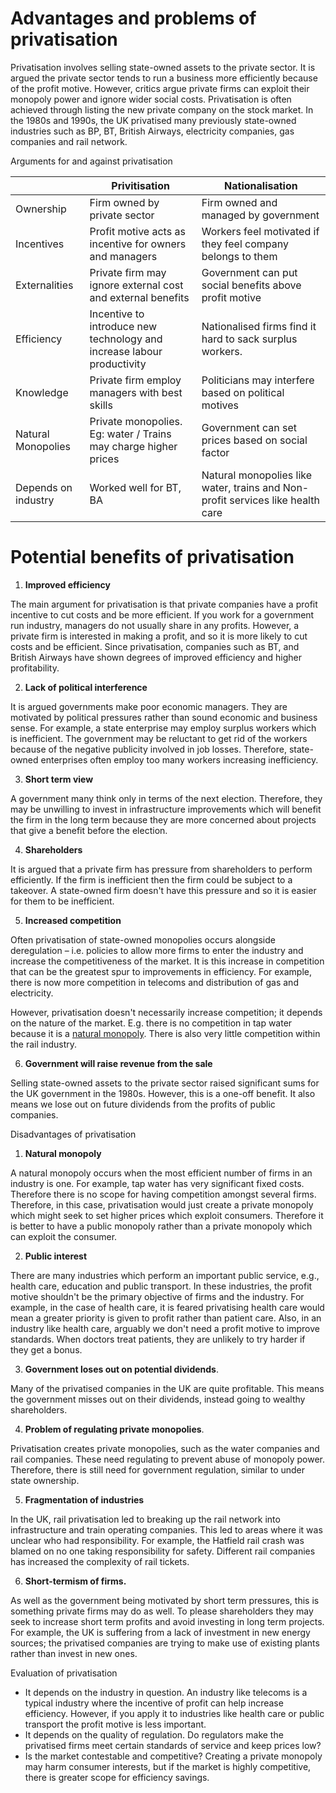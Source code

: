 # Advantages and problems of privatisation

Privatisation involves selling state-owned assets to the private sector. It is argued the private sector tends to run a business more efficiently because of the profit motive. However, critics argue private firms can exploit their monopoly power and ignore wider social costs. Privatisation is often achieved through listing the new private company on the stock market. In the 1980s and 1990s, the UK privatised many previously state-owned industries such as BP, BT, British Airways, electricity companies, gas companies and rail network.

Arguments for and against privatisation

|   | Privitisation | Nationalisation |
|---|---|---|
| Ownership | Firm owned by private sector | Firm owned and managed by government |
| Incentives | Profit motive acts as incentive for owners and managers | Workers feel motivated if they feel company belongs to them |
| Externalities | Private firm may ignore external cost and external benefits | Government can put social benefits above profit motive |
| Efficiency | Incentive to introduce new technology and increase labour productivity | Nationalised firms find it hard to sack surplus workers. |
| Knowledge | Private firm employ managers with best skills | Politicians may interfere based on political motives |
| Natural Monopolies | Private monopolies. Eg: water / Trains may charge higher prices | Government can set prices based on social factor | 
| Depends on industry | Worked well for BT, BA | Natural monopolies like water, trains and Non-profit services like health care |

# Potential benefits of privatisation

1. **Improved efficiency**

The main argument for privatisation is that private companies have a profit incentive to cut costs and be more efficient. If you work for a government run industry, managers do not usually share in any profits. However, a private firm is interested in making a profit, and so it is more likely to cut costs and be efficient. Since privatisation, companies such as BT, and British Airways have shown degrees of improved efficiency and higher profitability.

2. **Lack of political interference**

It is argued governments make poor economic managers. They are motivated by political pressures rather than sound economic and business sense. For example, a state enterprise may employ surplus workers which is inefficient. The government may be reluctant to get rid of the workers because of the negative publicity involved in job losses. Therefore, state-owned enterprises often employ too many workers increasing inefficiency.

3. **Short term view**

A government many think only in terms of the next election. Therefore, they may be unwilling to invest in infrastructure improvements which will benefit the firm in the long term because they are more concerned about projects that give a benefit before the election.

4. **Shareholders**

It is argued that a private firm has pressure from shareholders to perform efficiently. If the firm is inefficient then the firm could be subject to a takeover. A state-owned firm doesn&#39;t have this pressure and so it is easier for them to be inefficient.

5. **Increased competition**

Often privatisation of state-owned monopolies occurs alongside deregulation – i.e. policies to allow more firms to enter the industry and increase the competitiveness of the market. It is this increase in competition that can be the greatest spur to improvements in efficiency. For example, there is now more competition in telecoms and distribution of gas and electricity.

However, privatisation doesn&#39;t necessarily increase competition; it depends on the nature of the market. E.g. there is no competition in tap water because it is a [natural monopoly](https://www.economicshelp.org/blog/glossary/natural-monopoly/). There is also very little competition within the rail industry.

6. **Government will raise revenue from the sale**

Selling state-owned assets to the private sector raised significant sums for the UK government in the 1980s. However, this is a one-off benefit. It also means we lose out on future dividends from the profits of public companies.

Disadvantages of privatisation

1. **Natural monopoly**

A natural monopoly occurs when the most efficient number of firms in an industry is one. For example, tap water has very significant fixed costs. Therefore there is no scope for having competition amongst several firms. Therefore, in this case, privatisation would just create a private monopoly which might seek to set higher prices which exploit consumers. Therefore it is better to have a public monopoly rather than a private monopoly which can exploit the consumer.

2. **Public interest**

There are many industries which perform an important public service, e.g., health care, education and public transport. In these industries, the profit motive shouldn&#39;t be the primary objective of firms and the industry. For example, in the case of health care, it is feared privatising health care would mean a greater priority is given to profit rather than patient care. Also, in an industry like health care, arguably we don&#39;t need a profit motive to improve standards. When doctors treat patients, they are unlikely to try harder if they get a bonus.

3. **Government loses out on potential dividends**.

Many of the privatised companies in the UK are quite profitable. This means the government misses out on their dividends, instead going to wealthy shareholders.

4. **Problem of regulating private monopolies**.

Privatisation creates private monopolies, such as the water companies and rail companies. These need regulating to prevent abuse of monopoly power. Therefore, there is still need for government regulation, similar to under state ownership.

5. **Fragmentation of industries**

In the UK, rail privatisation led to breaking up the rail network into infrastructure and train operating companies. This led to areas where it was unclear who had responsibility. For example, the Hatfield rail crash was blamed on no one taking responsibility for safety. Different rail companies has increased the complexity of rail tickets.

6. **Short-termism of firms.**

As well as the government being motivated by short term pressures, this is something private firms may do as well. To please shareholders they may seek to increase short term profits and avoid investing in long term projects. For example, the UK is suffering from a lack of investment in new energy sources; the privatised companies are trying to make use of existing plants rather than invest in new ones.

Evaluation of privatisation

- It depends on the industry in question. An industry like telecoms is a typical industry where the incentive of profit can help increase efficiency. However, if you apply it to industries like health care or public transport the profit motive is less important.
- It depends on the quality of regulation. Do regulators make the privatised firms meet certain standards of service and keep prices low?
- Is the market contestable and competitive? Creating a private monopoly may harm consumer interests, but if the market is highly competitive, there is greater scope for efficiency savings.

